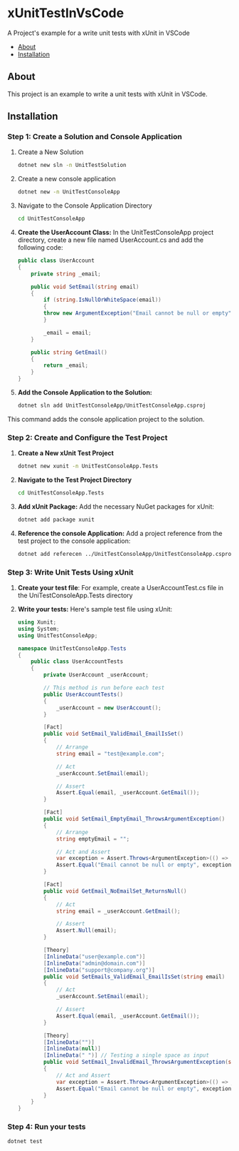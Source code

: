 # xUnitTestInVsCode

A Project's example for a write unit tests with xUnit in VSCode

- [About](#about)
- [Installation](#installation)

## About
This project is an example to write a unit tests with xUnit in VSCode. 

## Installation
### Step 1: Create a Solution and Console Application
1. Create a New Solution
    ```bash
    dotnet new sln -n UnitTestSolution 

2. Create a new console application
    ```bash
    dotnet new -n UnitTestConsoleApp

3. Navigate to the Console Application Directory
    ```bash
    cd UnitTestConsoleApp

4. **Create the UserAccount Class:** In the UnitTestConsoleApp project directory, create a new file named UserAccount.cs and add the following code:
    ```C#
    public class UserAccount
    {
        private string _email;

        public void SetEmail(string email)
        {
            if (string.IsNullOrWhiteSpace(email))
            {
            throw new ArgumentException("Email cannot be null or empty");
            }

            _email = email;
        }

        public string GetEmail()
        {
            return _email;
        }
    }

5. **Add the Console Application to the Solution:**
    ```bash
    dotnet sln add UnitTestConsoleApp/UnitTestConsoleApp.csproj

This command adds the console application project to the solution.

### Step 2: Create and Configure the Test Project
1. **Create a New xUnit Test Project**
    ```bash
    dotnet new xunit -n UnitTestConsoleApp.Tests

2. **Navigate to the Test Project Directory**
    ```bash
    cd UnitTestConsoleApp.Tests

3. **Add xUnit Package:** Add the necessary NuGet packages for xUnit:
    ```bash
    dotnet add package xunit

4. **Reference the console Application:** Add a project reference from the test project to the console application:
    ```bash
    dotnet add referecen ../UnitTestConsoleApp/UnitTestConsoleApp.csproj

### Step 3: Write Unit Tests Using xUnit
1. **Create your test file**: For example, create a UserAccountTest.cs file in the UniTestConsoleApp.Tests directory

2. **Write your tests:** Here's sample test file using xUnit:
    ```C#
    using Xunit;
    using System;
    using UnitTestConsoleApp;

    namespace UnitTestConsoleApp.Tests
    {
        public class UserAccountTests
        {
            private UserAccount _userAccount;

            // This method is run before each test
            public UserAccountTests()
            {
                _userAccount = new UserAccount();
            }

            [Fact]
            public void SetEmail_ValidEmail_EmailIsSet()
            {
                // Arrange
                string email = "test@example.com";

                // Act
                _userAccount.SetEmail(email);

                // Assert
                Assert.Equal(email, _userAccount.GetEmail());
            }

            [Fact]
            public void SetEmail_EmptyEmail_ThrowsArgumentException()
            {
                // Arrange
                string emptyEmail = "";

                // Act and Assert
                var exception = Assert.Throws<ArgumentException>(() => _userAccount.SetEmail(emptyEmail));
                Assert.Equal("Email cannot be null or empty", exception.Message);
            }

            [Fact]
            public void GetEmail_NoEmailSet_ReturnsNull()
            {
                // Act
                string email = _userAccount.GetEmail();

                // Assert
                Assert.Null(email);
            }

            [Theory]
            [InlineData("user@example.com")]
            [InlineData("admin@domain.com")]
            [InlineData("support@company.org")]
            public void SetEmails_ValidEmail_EmailIsSet(string email)
            {
                // Act
                _userAccount.SetEmail(email);

                // Assert
                Assert.Equal(email, _userAccount.GetEmail());
            }

            [Theory]
            [InlineData("")]
            [InlineData(null)]
            [InlineData(" ")] // Testing a single space as input
            public void SetEmail_InvalidEmail_ThrowsArgumentException(string invalidEmail)
            {
                // Act and Assert
                var exception = Assert.Throws<ArgumentException>(() => _userAccount.SetEmail(invalidEmail));
                Assert.Equal("Email cannot be null or empty", exception.Message);
            }
        }
    }

### Step 4: Run your tests
```bash
dotnet test
